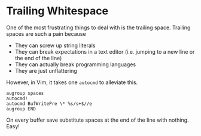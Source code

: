 # Trailing Whitespace
One of the most frustrating things to deal with is the trailing space. Trailing spaces are such a pain because

- They can screw up string literals
- They can break expectations in a text editor (i.e. jumping to a new line or the end of the line)
- They can actually break programming languages
- They are just unflattering

However, in Vim, it takes one `autocmd` to alleviate this.

```vim
augroup spaces
autocmd!
autocmd BufWritePre \* %s/s+$//e
augroup END
```

On every buffer save substitute spaces at the end of the line with nothing. Easy!